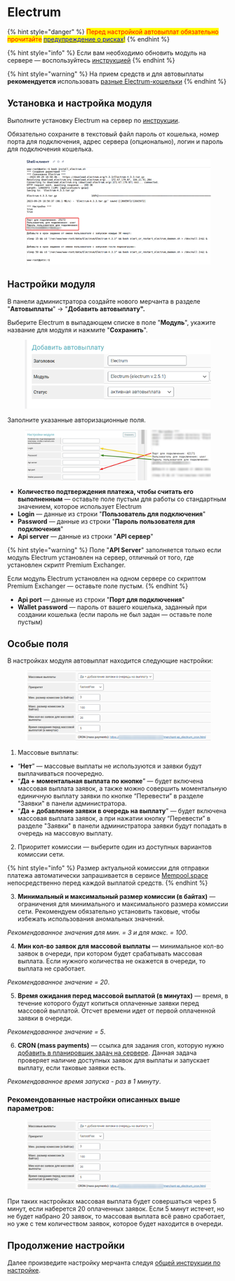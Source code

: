 # Electrum

{% hint style="danger" %}
<mark style="color:red;">Перед настройкой автовыплат обязательно прочитайте</mark> [<mark style="color:blue;">предупреждение о рисках</mark>](https://premium.gitbook.io/main/osnovnye-nastroiki/merchanty-i-avtovyplaty/avtovyplaty/preduprezhdenie-o-riskakh)<mark style="color:blue;">!</mark>
{% endhint %}

{% hint style="info" %}
Если вам необходимо обновить модуль на сервере — воспользуйтесь [инструкцией](https://premium.gitbook.io/main/osnovnye-nastroiki/faq/obnovlenie-failov-skripta-na-servere/kak-obnovit-faily-na-servere#moduli-merchantov-i-avtovyplat)
{% endhint %}

{% hint style="warning" %}
На прием средств и для автовыплаты **рекомендуется** использовать [разные Electrum-кошельки](https://premium.gitbook.io/rukovodstvo-polzovatelya/osnovnye-nastroiki/modul-electrum/ustanovka-i-nastroika-electrum/sozdanie-dopolnitelnogo-koshelka)
{% endhint %}

## Установка и настройка модуля

Выполните установку Electrum на сервер по [инструкции](https://premium.gitbook.io/rukovodstvo-polzovatelya/osnovnye-nastroiki/modul-electrum/ustanovka-i-nastroika-electrum).

Обязательно сохраните в текстовый файл пароль от кошелька, номер порта для подключения, адрес сервера (опционально), логин и пароль для подключения кошелька.

<figure><img src="../../../.gitbook/assets/image (1502).png" alt=""><figcaption></figcaption></figure>

## **Настройки модуля**

В панели администратора создайте нового мерчанта в разделе "**Автовыплаты**" -> "**Добавить автовыплату".**

Выберите Electrum в выпадающем списке в поле "**Модуль**", укажите название для модуля и нажмите "**Сохранить**".

<figure><img src="../../../.gitbook/assets/image (1506).png" alt="" width="509"><figcaption></figcaption></figure>

Заполните указанные авторизационные поля.

<figure><img src="../../../.gitbook/assets/image (1507).png" alt=""><figcaption></figcaption></figure>

* **Количество подтверждения платежа, чтобы считать его выполненным** — оставьте поле пустым для работы со стандартным значением, которое использует Electrum
* **Login** — данные из строки "**Пользователь для подключения**"
* **Password** — данные из строки "**Пароль пользователя для подключения**"
* **Api server** — данные из строки "**API сервер**"&#x20;

{% hint style="warning" %}
Поле "**API Server**" заполняется только если модуль Electrum установлен на сервер, отличный от того, где установлен скрипт Premium Exchanger.

Если модуль Electrum установлен на одном сервере со скриптом Premium Exchanger — оставьте поле пустым.
{% endhint %}

* **Api port** — данные из строки "**Порт для подключения**"
* **Wallet password** — пароль от вашего кошелька, заданный при создании кошелька (если пароль не был задан — оставьте поле пустым)

## Особые поля

В настройках модуля автовыплат находится следующие настройки:

<figure><img src="../../../.gitbook/assets/image (827).png" alt=""><figcaption></figcaption></figure>

1. Массовые выплаты:

* “**Нет**” — массовые выплаты не используются и заявки будут выплачиваться поочередно.
* “**Да + моментальная выплата по кнопке**” — будет включена массовая выплата заявок, а также можно совершить моментальную единичную выплату заявки по кнопке “Перевести” в разделе "Заявки" в панели администратора.
* “**Да + добавление заявки в очередь на выплату**” — будет включена массовая выплата заявок, а при нажатии кнопку “Перевести” в разделе "Заявки" в панели администратора заявки будут попадать в очередь на массовую выплату.

2. Приоритет комиссии — выберите один из доступных вариантов комиссии сети.

{% hint style="info" %}
Размер актуальной комиссии для отправки платежа автоматически запрашивается в сервисе [Mempool.space](https://mempool.space/api/v1/fees/recommended) непосредственно перед каждой выплатой средств.
{% endhint %}

3. **Минимальный и максимальный размер комиссии (в байтах)** — ограничения для минимального и максимального размера комиссии сети. Рекомендуем обязательно установить таковые, чтобы избежать использования аномальных значений.

&#x20;        _Рекомендованное значения для мин. = 3 и для макс. = 100_.

4. **Мин кол-во заявок для массовой выплаты** — минимальное кол-во заявок в очереди, при котором будет срабатывать массовая выплата. Если нужного количества не окажется в очереди, то выплата не сработает.

&#x20;        _Рекомендованное значение = 20_.

5. **Время ожидания перед массовой выплатой (в минутах)** — время, в течение которого будут копиться оплаченные заявки перед массовой выплатой. Отcчет времени идет от первой оплаченной заявки в очереди.

&#x20;        _Рекомендованное значение = 5_.

6. **CRON (mass payments)** —  ссылка для задания cron, которую нужно [добавить в планировщик задач на сервере](https://premium.gitbook.io/rukovodstvo-polzovatelya/osnovnye-nastroiki/faq/kak-sozdat-zadanie-cron-na-servere). Данная задача проверяет наличие доступных заявок для выплаты и запускает выплату, если таковые заявки есть.

&#x20;        _Рекомендованное время запуска - раз в 1 минуту_.

### Рекомендованные настройки описанных выше параметров:

<figure><img src="../../../.gitbook/assets/image (1508).png" alt=""><figcaption></figcaption></figure>

При таких настройках массовая выплата будет совершаться через 5 минут, если наберется 20 оплаченных заявок. Если 5 минут истечет, но не будет набрано 20 заявок, то массовая выплата всё равно сработает, но уже с тем количеством заявок, которое будет находится в очереди.

## Продолжение настройки

Далее произведите настройку мерчанта следуя [общей инструкции по настройке](https://premium.gitbook.io/rukovodstvo-polzovatelya/osnovnye-nastroiki/merchanty-i-avtovyplaty/avtovyplaty/obshie-nastroiki-merchantov-avtovyplat).
